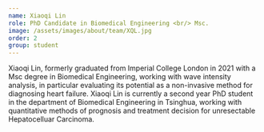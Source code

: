```yaml
---
name: Xiaoqi Lin
role: PhD Candidate in Biomedical Engineering <br/> Msc.
image: /assets/images/about/team/XQL.jpg
order: 2
group: student
---
```


Xiaoqi Lin, formerly graduated from Imperial College London in 2021 with a Msc degree in Biomedical Engineering, working with wave intensity analysis, in particular evaluating its potential as a non-invasive method for diagnosing heart failure. 
Xiaoqi Lin is currently a second year PhD student in the department of Biomedical Engineering in Tsinghua, working with quantitative methods of prognosis and treatment decision for unresectable Hepatocelluar Carcinoma.